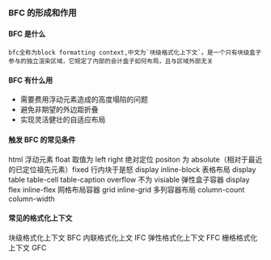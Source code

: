 ### BFC 的形成和作用

#### BFC 是什么

    bfc全称为block formatting context,中文为`块级格式化上下文`。是一个只有块级盒子参与的独立渲染区域，它规定了内部的会计盒子如何布局，且与区域外部无关

#### BFC 有什么用

- 需要费用浮动元素造成的高度塌陷的问题
- 避免非期望的外边距折叠
- 实现灵活健壮的自适应布局

#### 触发 BFC 的常见条件

html
浮动元素 float 取值为 left right
绝对定位 positon 为 absolute（相对于最近的已定位祖先元素）fixed
行内块于是怒 display inline-block
表格布局 display table table-cell table-caption
overflow 不为 visiable
弹性盒子容器 display flex inline-flex
网格布局容器 grid inline-grid
多列容器布局 column-count column-width

#### 常见的格式化上下文

块级格式化上下文 BFC
内联格式化上文 IFC
弹性格式化上下文 FFC
栅格格式化上下文 GFC

